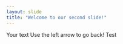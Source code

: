 ```yaml
---
layout: slide
title: "Welcome to our second slide!"
---
```

Your text
Use the left arrow to go back! Test
